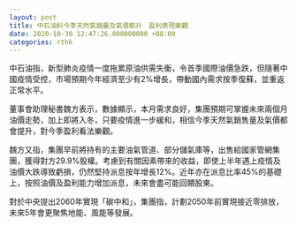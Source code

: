 ```yaml
---
layout: post
title: 中石油料今季天然氣銷量及氣價都升　盈利表現樂觀
date: 2020-10-30 12:47:26.000000000 +08:00
categories: rthk
---
```


中石油指，新型肺炎疫情一度拖累原油供需失衡，令首季國際油價急跌，但隨著中國疫情受控，市場預期今年經濟至少有2%增長，帶動國內需求按季復蘇，並重返正常水平。

董事會助理秘書魏方表示，數據顯示，本月需求良好，集團預期可掌握未來兩個月油價走勢，加上即將入冬，只要疫情進一步緩和，相信今季天然氣銷售量及氣價都會提升，對今季盈利看法樂觀。

魏方又指，集團早前將持有的主要油氣管道、部分儲氣庫等，出售給國家管網集團，獲得對方29.9%股權。考慮到有關因素帶來的收益，即使上半年遇上疫情及油價大跌導致虧損，仍然堅持派息按年增長12%。近年亦在派息比率45%的基礎上，按照油價及盈利能力增加派息，未來會盡可能回饋股東。

對於中央提出2060年實現「碳中和」，集團指，計劃2050年前實現接近零排放，未來5年會更聚焦地能、風能等發展。
